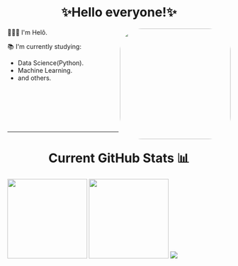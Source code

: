 </div>
<div style="display: inline_block">
<h1 align="center">✨Hello everyone!✨</h1>
<img height="250em" style="border-radius:50px;" align="right" src="https://cdn.discordapp.com/banners/374292176194109441/a_ddd3eba0cce939ce84e93bc39529857d.gif?size=2048" >

<p> 👩🏾‍💻 I'm Helô.</br>

📚 I'm currently studying:</p>
<ul align="height">
<li>Data Science(Python). 
<li>Machine Learning.
<li>and others.
</ul>
</br></br></br></br></br>
</div>
<hr>
</div>
<div style="display: inline_block">
<h1 align="center"> Current GitHub Stats 📊 </h1>
<img height=180px src="https://github-readme-stats.vercel.app/api?username=helloisasilva&show_icons=true&count_private=true,prs&cache_seconds=86400&theme=radical">
<img height=180px src="https://github-readme-stats.vercel.app/api/top-langs/?username=helloisasilva&theme=radical&include_all_commits=true&count_private=true&layout=compact">
<img heigth=180px src="http://github-readme-streak-stats.herokuapp.com?user=helloisasilva&theme=radical&date_format=j%20M%5B%20Y%5D">
</div> 




